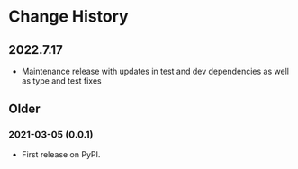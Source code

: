# Change History

## 2022.7.17

* Maintenance release with updates in test and dev dependencies as well as type and test fixes

## Older

### 2021-03-05 (0.0.1)

* First release on PyPI.
